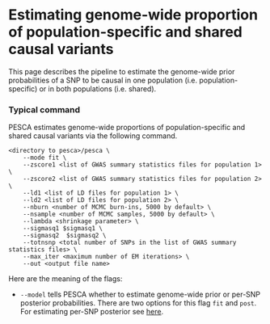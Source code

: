 # Estimating genome-wide proportion of population-specific and shared causal variants

This page describes the pipeline to estimate the genome-wide prior
probabilities of a SNP to be causal in one population (i.e.
population-specific) or in both populations (i.e. shared).

### Typical command

PESCA estimates genome-wide proportions of population-specific and shared
causal variants via the following command.

```nohighlight
<directory to pesca>/pesca \
    --mode fit \
    --zscore1 <list of GWAS summary statistics files for population 1> \
    --zscore2 <list of GWAS summary statistics files for population 2> \
    --ld1 <list of LD files for population 1> \
    --ld2 <list of LD files for population 2> \
    --nburn <number of MCMC burn-ins, 5000 by default> \
    --nsample <number of MCMC samples, 5000 by default> \
    --lambda <shrinkage parameter> \
    --sigmasq1 $sigmasq1 \
    --sigmasq2  $sigmasq2 \
    --totnsnp <total number of SNPs in the list of GWAS summary statistics files> \
    --max_iter <maximum number of EM iterations> \
    --out <output file name>
```

Here are the meaning of the flags:

* `--model` tells PESCA whether to estimate genome-wide prior or per-SNP
posterior probabilities. There are two options for this flag `fit` and `post`.
For estimating per-SNP posterior see
[here](https://huwenboshi.github.io/pesca/posterior/).
